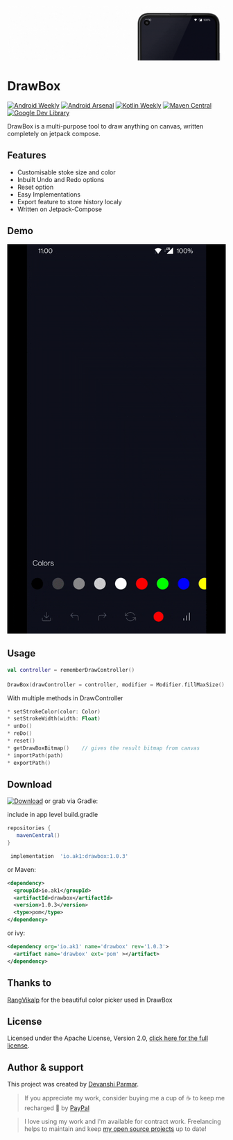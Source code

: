 <img src="media/banner.gif"/>

# DrawBox

[![Android Weekly](https://img.shields.io/badge/Featured%20in%20androidweekly.net-Issue%20%23502-blue.svg?style=flat-square)](https://androidweekly.net/issues/issue-502)
[![Android Arsenal](https://img.shields.io/badge/Android%20Arsenal-DrawBox-green.svg?style=flat-square)](https://android-arsenal.com/details/1/8292)
[![Kotlin Weekly](https://img.shields.io/badge/Kotlin%20Weekly-DrawBox-purple.svg?style=flat-square)](https://mailchi.mp/kotlinweekly/kotlin-weekly-294)
[![Maven Central](https://img.shields.io/maven-central/v/io.ak1/drawbox?style=flat-square)](https://search.maven.org/artifact/io.ak1/drawbox)
[![Google Dev Library](https://img.shields.io/badge/Google%20Dev%20Library-DrawBox-brightgreen.svg?style=flat-square)](https://devlibrary.withgoogle.com/products/android/repos/-DrawBox)

DrawBox is a multi-purpose tool to draw anything on canvas, written completely on jetpack compose.

## Features
* Customisable stoke size and color
* Inbuilt Undo and Redo options
* Reset option
* Easy Implementations
* Export feature to store history localy
* Written on Jetpack-Compose

## Demo
<img src="media/media.gif"/>

## Usage
 ```kotlin
 val controller = rememberDrawController()
 
 DrawBox(drawController = controller, modifier = Modifier.fillMaxSize().weight(1f, true))
 ```
With multiple methods in DrawController
```kotlin
* setStrokeColor(color: Color)
* setStrokeWidth(width: Float)
* unDo()
* reDo()
* reset()
* getDrawBoxBitmap()    // gives the result bitmap from canvas
* importPath(path)
* exportPath()
```

## Download
[![Download](https://img.shields.io/badge/Download-blue.svg?style=flat-square)](https://search.maven.org/artifact/io.ak1/drawbox) or grab via Gradle:
 
include in app level build.gradle
 ```groovy
 repositories {
    mavenCentral()
 }
 ```
```groovy
 implementation  'io.ak1:drawbox:1.0.3'
```
or Maven:
```xml
<dependency>
  <groupId>io.ak1</groupId>
  <artifactId>drawbox</artifactId>
  <version>1.0.3</version>
  <type>pom</type>
</dependency>
```
or ivy:
```xml
<dependency org='io.ak1' name='drawbox' rev='1.0.3'>
  <artifact name='drawbox' ext='pom' ></artifact>
</dependency>
```

## Thanks to
[RangVikalp](https://github.com/akshay2211/rang-vikalp) for the beautiful color picker used in DrawBox

## License
Licensed under the Apache License, Version 2.0, [click here for the full license](/LICENSE).

## Author & support
This project was created by [Devanshi Parmar](https://devanshiparmar26.github.io/).

> If you appreciate my work, consider buying me a cup of :coffee: to keep me recharged :metal: by [PayPal](https://www.paypal.me/devanshiparmar26)

> I love using my work and I'm available for contract work. Freelancing helps to maintain and keep [my open source projects](https://github.com/devanshiparmar26/) up to date!

